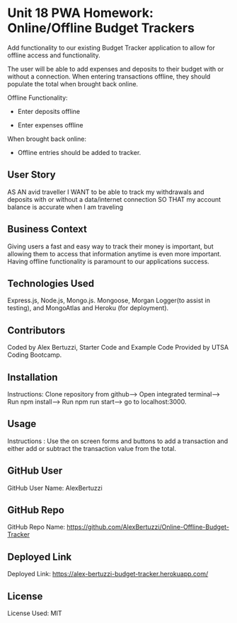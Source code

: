 # Unit 18 PWA Homework: Online/Offline Budget Trackers

Add functionality to our existing Budget Tracker application to allow for offline access and functionality.

The user will be able to add expenses and deposits to their budget with or without a connection. When entering transactions offline, they should populate the total when brought back online.

Offline Functionality:

  * Enter deposits offline

  * Enter expenses offline

When brought back online:

  * Offline entries should be added to tracker.

## User Story
AS AN avid traveller
I WANT to be able to track my withdrawals and deposits with or without a data/internet connection
SO THAT my account balance is accurate when I am traveling

## Business Context

Giving users a fast and easy way to track their money is important, but allowing them to access that information anytime is even more important. Having offline functionality is paramount to our applications success.

## Technologies Used
Express.js, Node.js, Mongo.js. Mongoose, Morgan Logger(to assist in testing), and MongoAtlas and Heroku (for deployment).

## Contributors
Coded by Alex Bertuzzi, Starter Code and Example Code Provided by UTSA Coding Bootcamp.

## Installation
Instructions: Clone repository from github--> Open integrated terminal--> Run npm install--> Run npm run start--> go to localhost:3000.

## Usage
Instructions : Use the on screen forms and buttons to add a transaction and either add or subtract the transaction value from the total.

## GitHub User
GitHub User Name: AlexBertuzzi

## GitHub Repo
GitHub Repo Name: https://github.com/AlexBertuzzi/Online-Offline-Budget-Tracker

## Deployed Link
Deployed Link: https://alex-bertuzzi-budget-tracker.herokuapp.com/

## License
License Used: MIT